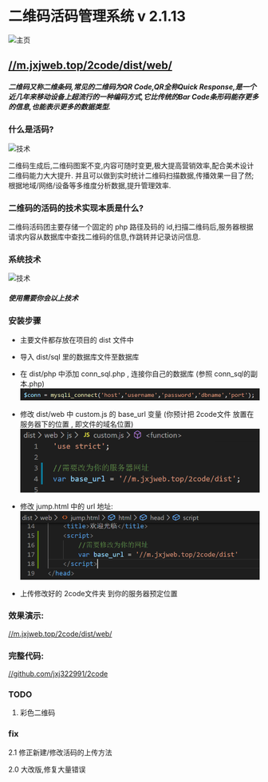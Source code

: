 <!--
 * @Description: 
 * @Author: jinxiaojian
 * @Email: jinxiaojian@youxin.com
 * @Date: 2019-01-25 13:29:43
 * @LastEditTime : 2020-01-13 17:00:20
 * @LastEditors  : 靳肖健
 -->
# 二维码活码管理系统 v 2.1.13

![主页](info/3.png)
## [//m.jxjweb.top/2code/dist/web/](//m.jxjweb.top/2code/dist/web/)


##### 二维码又称二维条码,常见的二维码为QR Code,QR全称Quick Response,是一个近几年来移动设备上超流行的一种编码方式,它比传统的Bar Code条形码能存更多的信息,也能表示更多的数据类型.

### 什么是活码?

![技术](info/2.png)

二维码生成后,二维码图案不变,内容可随时变更,极大提高营销效率,配合美术设计二维码能力大大提升.
并且可以做到实时统计二维码扫描数据,传播效果一目了然;根据地域/网络/设备等多维度分析数据,提升管理效率.

### 二维码的活码的技术实现本质是什么?

二维码活码团主要存储一个固定的 php 路径及码的 id,扫描二维码后,服务器根据请求内容从数据库中查找二维码的信息,作跳转并记录访问信息.

### 系统技术

![技术](info/1.png)
##### 使用需要你会以上技术

### 安装步骤

- 主要文件都存放在项目的 dist 文件中

- 导入 dist/sql 里的数据库文件至数据库

- 在 dist/php 中添加 conn_sql.php , 连接你自己的数据库 (参照 conn_sql的副本.php)
![1](info/sql.png)

- 修改 dist/web 中 custom.js 的 base_url 变量 (你预计把 2code文件 放置在服务器下的位置 , 即文件的域名位置)
![2](info/custom.png)

- 修改 jump.html 中的 url 地址:
![3](info/jump.png)



- 上传修改好的 2code文件夹 到你的服务器预定位置

### 效果演示:

[//m.jxjweb.top/2code/dist/web/](//m.jxjweb.top/2code/dist/web/)


### 完整代码:

[//github.com/jxj322991/2code](//github.com/jxj322991/2code)

### TODO

1. 彩色二维码

### fix

2.1 修正新建/修改活码的上传方法

2.0 大改版,修复大量错误

